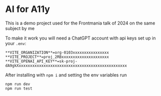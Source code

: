 # AI for A11y

This is a demo project used for the Frontmania talk of 2024 on the same subject by me

To make it work you will need a ChatGPT account with api keys set up in your `.env`:
```
**VITE_ORGANIZATION**=org-0103xxxxxxxxxxxxxxxx
**VITE_PROJECT**=proj_2RBxxxxxxxxxxxxxxxxxxxxx
**VITE_OPENAI_API_KEY**=sk-proj-dA9gkXxxxxxxxxxxxxxxxxxxxxxxxxxxxxxxxxxxxxxxxxxxxxxxxx
```

After installing with `npm i` and setting the env variables run
```
npm run dev
npm run test
```
